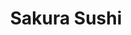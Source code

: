 ---
layout: place
title: Sakura Sushi
permalink: /idaho/eagle/sakura-sushi.html
stateAbbr: ID
stateName: Idaho
cityName: Eagle
seo:
  type: restaurant
  links: null
place_id: ChIJ9SAwKgBVrlQRWMsz47jbH8c
photos:
  - name: >-
      places/ChIJ9SAwKgBVrlQRWMsz47jbH8c/photos/AeeoHcK-NFmKuZZGrFdS46rGuQZzZ3vCoFwwsRZMG6DTCzU2Nj7LpwTU-D-7Lt-4HAzAn-XgDGa5pccxnYNjQA18cEw8QEXrurHxFMqNa-YnFfZL8HzkMtjPfkBBunKzMZwT_bPn5iPnLInwMGepjGrmvUZCq1u_4oP8u3FDaIw0OoX7qnsAMAv0JKUJ2SJuSK37cDAZFm2wPbze7rSh-UuBpLd-nwABdz6NQX0d_Nhfu_asfQXXgudMWpSZfOqnEmD16Ns74aS9IqkVRADTnzABEj40ThD9hCCjOCayI_k8VJbjXCDM25BAQB4vSZMoUEA7BUG_OcEt8Mqh1CZ97ZmfQKHcEp3-TXlBjrGunzJq7q1d1Gc-uWpJrlizE7F96j6A9dlhgBi2bqxivmu_HiKCX9PG1nzu66cRwoLRCxdDKfYKGA
    widthPx: 4032
    heightPx: 3024
    authorAttributions:
      - displayName: Qiman Huang
        uri: https://maps.google.com/maps/contrib/115319815706950346832
        photoUri: >-
          https://lh3.googleusercontent.com/a-/ALV-UjUmtOCIbATTSC8O8_vuTa_qTPvpjdYcfhRRBVn2XnWJ3HISP0I=s100-p-k-no-mo
    flagContentUri: >-
      https://www.google.com/local/imagery/report/?cb_client=maps_api_places.places_api&image_key=!1e10!2sCIHM0ogKEICAgICLmdn5dg&hl=en-US
    googleMapsUri: >-
      https://www.google.com/maps/place//data=!3m4!1e2!3m2!1sCIHM0ogKEICAgICLmdn5dg!2e10!4m2!3m1!1s0x54ae55002a3020f5:0xc71fdbb8e333cb58
  - name: >-
      places/ChIJ9SAwKgBVrlQRWMsz47jbH8c/photos/AeeoHcL64r98Wjafhaes51PooGNwDWI1Kowe_mPw3ExsQUwq2vifvNnpBr3pWuWi3QXzyKj7mC7ozMq0FHc-HyNYF4l0Txs7NG8uUCXR5Wnn57VT3-69V0mE_BORn4cFpZzQaLHAuZmT1jpavnxqdTg3k1I2nhpSfARpHD9fqwi8rPrgIJoxi87qyQ31ymdDrjmtfBoRoRoAMJBSjH_9BTlSt3LV5pgDND8xKnAOBalBBw7B-c6B8tgQbkQo3XwqxUK_yB9hAst3q9XOFK6t1aMv4Z2DNyMGFohTiOpWiw0RoMo3sE1UJUSwIUlZf-D_v-It27fG8C1Lu-uBByOZsU4i-GI8nzgcOA5jwHgSqQHt9V5zEeB1dhgCyROjx9EU9LUe3EdJ98VIA4hWfvrjY4juiXcC8APpoy1C8kAFyPfpwbt6G6XJZb-ZP8r83n3NNlOe
    widthPx: 4032
    heightPx: 3024
    authorAttributions:
      - displayName: Qiman Huang
        uri: https://maps.google.com/maps/contrib/115319815706950346832
        photoUri: >-
          https://lh3.googleusercontent.com/a-/ALV-UjUmtOCIbATTSC8O8_vuTa_qTPvpjdYcfhRRBVn2XnWJ3HISP0I=s100-p-k-no-mo
    flagContentUri: >-
      https://www.google.com/local/imagery/report/?cb_client=maps_api_places.places_api&image_key=!1e10!2sCIABIhAGbyfQIhLfV2ejuzYAADPF&hl=en-US
    googleMapsUri: >-
      https://www.google.com/maps/place//data=!3m4!1e2!3m2!1sCIABIhAGbyfQIhLfV2ejuzYAADPF!2e10!4m2!3m1!1s0x54ae55002a3020f5:0xc71fdbb8e333cb58
  - name: >-
      places/ChIJ9SAwKgBVrlQRWMsz47jbH8c/photos/AeeoHcLcGufC3afc_cfVj-jHwjI3JBxQprI5aRPtboOfiXMOlacGE2_iArKclt7tdyFGIw2MVQ8OSLlHFkPU_x2jVoqAAWHGea00P4z3Zi6WyFMCcsIUJQBkSPROJ-bSSUWGGeWo9gl3rgac-NsBAhr5HYvPj3-OfEKWs8-IC_CeRpysZ3zEqa1jSdghrrH5TJW4A93l-304zUTOfH6Kk8RQS7ilUB0nGDexnl8-oL1ZmkO7XmV6ue_-_51OjHl82ewy7ONSfGKOl58Fp7Sg2MUFAS1qoFyVc-HE6Ao7gitwhABAUiWQPmWkatKxGJOWEPzRP6quWHhZNiBV719F-hymrB0sBCJIUTVuXku3QUFoiPgRdqN28yDfd-qCQqKBpTjmfE_ebQI_8HPxLj1pEnKU04iiV4CGwCFJ1L293uZvLtY1IcQ2PwgucOMyYUwGhlKe
    widthPx: 3024
    heightPx: 4032
    authorAttributions:
      - displayName: Qiman Huang
        uri: https://maps.google.com/maps/contrib/115319815706950346832
        photoUri: >-
          https://lh3.googleusercontent.com/a-/ALV-UjUmtOCIbATTSC8O8_vuTa_qTPvpjdYcfhRRBVn2XnWJ3HISP0I=s100-p-k-no-mo
    flagContentUri: >-
      https://www.google.com/local/imagery/report/?cb_client=maps_api_places.places_api&image_key=!1e10!2sCIABIhAGbwPTyQ69NWejuzYAAvzI&hl=en-US
    googleMapsUri: >-
      https://www.google.com/maps/place//data=!3m4!1e2!3m2!1sCIABIhAGbwPTyQ69NWejuzYAAvzI!2e10!4m2!3m1!1s0x54ae55002a3020f5:0xc71fdbb8e333cb58
  - name: >-
      places/ChIJ9SAwKgBVrlQRWMsz47jbH8c/photos/AeeoHcKdLeIjHi5i-y5670JwTgxOx_Bj-9NuQ5uq9r6ePsbAA6W3XyaOyGay2XiheRBR3vBooP1GAsrahRrRrkh2fIPbJtbA2Orw9cyh6VsUa030KpgZlZAK7yBZiWTjSO_1-Ugw1Nv8FvcuJOEq6_kaMuBvZBnLouPIyYsbopGx_fuE6z5_T43Yy_3MqFwembZkF4HpkIlMdok9FrKePEFTXZjAbXAW1iohft1toliNh-nkRX4HKB02I9viFw3M-mtcPqftgG1sDa9MdgwuTbciXyOAF8jY9ULTNqgFwJhr72aweGrDG7AXC4twHL815rudJhCycvzzpSUJi6FRRt69UTn3-lgh4tecCQVRnk1mkaBKgtD1TnCb9GcXdo5p19mQ_zxq4Y_ZruA24ToDMzi3lbE4rprw5G58TAqB3AxlEeAwMJc
    widthPx: 1033
    heightPx: 1352
    authorAttributions:
      - displayName: Tucker Barker
        uri: https://maps.google.com/maps/contrib/106558125504974300489
        photoUri: >-
          https://lh3.googleusercontent.com/a-/ALV-UjW2HSFrUKTcalrAekt5RF7Z9vCzJJ1NMtDhcN3aeRtnhDHVJIolGg=s100-p-k-no-mo
    flagContentUri: >-
      https://www.google.com/local/imagery/report/?cb_client=maps_api_places.places_api&image_key=!1e10!2sCIHM0ogKEICAgID31OrKxQE&hl=en-US
    googleMapsUri: >-
      https://www.google.com/maps/place//data=!3m4!1e2!3m2!1sCIHM0ogKEICAgID31OrKxQE!2e10!4m2!3m1!1s0x54ae55002a3020f5:0xc71fdbb8e333cb58
  - name: >-
      places/ChIJ9SAwKgBVrlQRWMsz47jbH8c/photos/AeeoHcLdUpPjJYJHztiohQYlNdoPXYiM_eh16Ft_6jDAw-5sOvvyRLphPt7Gp-VFYwcbQCOJiUU3YTyGakpG2XmxBWMaEUTagUkA7dms6bw_QSpMr7ZbLYTbRklbTc0EcGSxNeageGELvxuDWS9vOCWqnEYeljTmWH8XTpkJvIoXK-gj9NBSRdHYW0CRFU6NFb084vZeKPmXB1ifWxSzkAi5hngtLpch882iHMq4rC3JRTqE7iK5hu4T5xqtrqb9rqRCL0tf0AqtWZSLkypcATxJw_EskvXJAvCDs5JXoUSZsZamr0xdDJukjLrTRhCOQragaFneIPhVTHBsHjX6yyA0LfkvORbNXQOrulYY6JNS_Q7E7eJiD0v1BdWVowtwFUGF6C-8Z8OVzF7dUabO7PZLDqxfxVbg6NwVKMq4Fy1aoF5m1ipp4TwEJcAD5Kq-BtSJ
    widthPx: 3385
    heightPx: 3024
    authorAttributions:
      - displayName: Qiman Huang
        uri: https://maps.google.com/maps/contrib/115319815706950346832
        photoUri: >-
          https://lh3.googleusercontent.com/a-/ALV-UjUmtOCIbATTSC8O8_vuTa_qTPvpjdYcfhRRBVn2XnWJ3HISP0I=s100-p-k-no-mo
    flagContentUri: >-
      https://www.google.com/local/imagery/report/?cb_client=maps_api_places.places_api&image_key=!1e10!2sCIABIhAGbyw7gyi5Y2ejuzYAAZgp&hl=en-US
    googleMapsUri: >-
      https://www.google.com/maps/place//data=!3m4!1e2!3m2!1sCIABIhAGbyw7gyi5Y2ejuzYAAZgp!2e10!4m2!3m1!1s0x54ae55002a3020f5:0xc71fdbb8e333cb58
  - name: >-
      places/ChIJ9SAwKgBVrlQRWMsz47jbH8c/photos/AeeoHcJEuiMtX4wVu1mDYrkWFudzkstMoa8lV9WhNwsgVcq5lFDTd4PpLaELJsE4OcvziyYyx889nzi38iIlkUeO3vUM0OL0peTL8pkpV-a47fODPPQEsUPxbjkAmOEqc1Zs0Z95out2ecAqfnHQEuqA9IsP9pqcZJj-81QgADBogtTTzCsV9I1vl1y083x1Ce_1L8fzsEriHyBVIn1hodUqcEAW_1zPw132-Ymqr-jj7CBe8SwVXnJ1DGF69HiyeoE6VY-KIQSpHlF43HA5osfrvi4_uuA7LXdJVJj8WB1dMFF71DqGyBLcaVMcI4RoLnaxHlmcNKGkbc2zYailIgZ5iUzaCVmDE0i3X2RFk50Et6iCTa73saKVtCnbn1-v0rRW4NCwm_Ub0CqTgUr6pKMnXcCSCDoNOSVzeMuJ9ILn8z64PA
    widthPx: 4032
    heightPx: 3024
    authorAttributions:
      - displayName: Qiman Huang
        uri: https://maps.google.com/maps/contrib/115319815706950346832
        photoUri: >-
          https://lh3.googleusercontent.com/a-/ALV-UjUmtOCIbATTSC8O8_vuTa_qTPvpjdYcfhRRBVn2XnWJ3HISP0I=s100-p-k-no-mo
    flagContentUri: >-
      https://www.google.com/local/imagery/report/?cb_client=maps_api_places.places_api&image_key=!1e10!2sCIHM0ogKEICAgICr49WRBA&hl=en-US
    googleMapsUri: >-
      https://www.google.com/maps/place//data=!3m4!1e2!3m2!1sCIHM0ogKEICAgICr49WRBA!2e10!4m2!3m1!1s0x54ae55002a3020f5:0xc71fdbb8e333cb58
  - name: >-
      places/ChIJ9SAwKgBVrlQRWMsz47jbH8c/photos/AeeoHcKc-Rm48csfheR5RnVqOqYfZAsIOOigk_WplplpspRoVtjQNCzR_xqh4hhjxfZR6FQ1MyZSOoUs1eLTG9X_bmji4WHngFtW0cOIQaFoEfNkkZbAUnqk224s7NVoRtVAI9wZ18xs7rTnRhaFppeiRxvmz6h88oZYddoqTCNrb0CIw1RzQUuIYYdVnGcmHbqQfSUbcaMqPRuugpNE95-fMXOIUPiW4bdlPyEtow1n2e_NSezewJFt2KZwyd8cdc6Mf4pDMXLQvDZwI8sM5n2iI5L3FXIrHA5d2HtquOJGEWT_lcZ-O_EOnVjC29AktZ6FEWZ95W3M_8g35eNQ1csImyRLxeVcahzsyUejI3Q65jJ7n7ZG7Utz-4rsiUgGxs-Ez26I2bOOGa_iQiumgMJcfsDKur7hgHois-6NSTCimcpgHW8AsWCNR3_9SdJ3_A
    widthPx: 2845
    heightPx: 3804
    authorAttributions:
      - displayName: Qiman Huang
        uri: https://maps.google.com/maps/contrib/115319815706950346832
        photoUri: >-
          https://lh3.googleusercontent.com/a-/ALV-UjUmtOCIbATTSC8O8_vuTa_qTPvpjdYcfhRRBVn2XnWJ3HISP0I=s100-p-k-no-mo
    flagContentUri: >-
      https://www.google.com/local/imagery/report/?cb_client=maps_api_places.places_api&image_key=!1e10!2sCIABIhAGbyw7gyi5Y2ejuzUAClNL&hl=en-US
    googleMapsUri: >-
      https://www.google.com/maps/place//data=!3m4!1e2!3m2!1sCIABIhAGbyw7gyi5Y2ejuzUAClNL!2e10!4m2!3m1!1s0x54ae55002a3020f5:0xc71fdbb8e333cb58
  - name: >-
      places/ChIJ9SAwKgBVrlQRWMsz47jbH8c/photos/AeeoHcJZSfpnGjM5y-n8FWcJcdmloQ4tZ8aY2C4vBzzbX1h3A-HLyoPmtE6E8ndpvAfUyLhlwN8q6KrwqUMoCa7azaH74UmdC3m1lpk4wvnT2lSbVoSdM7TVvW0nUQQkREPLscqpJBpBMew2tvly-kKc6DyWW8JlecEWmvssvUibxE3brIMdwVZF783vkICa0lDYiPqlJCW0lMc3m8lMjJEDpy8HqXtdRkZdD-u-TlO7c0-wZ2wS4Ab3ndiIO-ioQWTNW5WZU_MsjtF66I8QSGrN2may9POTmdPViNL82HmAlUJ1VYH9oQ-AIs5Cn3ZiEXDhLXPMLoJJ_FTnjeeKdDoLsxvsWF3qYfmpCRhbOn4FxzKcvhtoHbhichObAlpeBO8lY56O3vQ2Pjb66mdfkhpUtHPYGl5MQzQsL1XBaen1FCIVFQ
    widthPx: 4032
    heightPx: 3024
    authorAttributions:
      - displayName: Qiman Huang
        uri: https://maps.google.com/maps/contrib/115319815706950346832
        photoUri: >-
          https://lh3.googleusercontent.com/a-/ALV-UjUmtOCIbATTSC8O8_vuTa_qTPvpjdYcfhRRBVn2XnWJ3HISP0I=s100-p-k-no-mo
    flagContentUri: >-
      https://www.google.com/local/imagery/report/?cb_client=maps_api_places.places_api&image_key=!1e10!2sCIHM0ogKEICAgICr49XbFQ&hl=en-US
    googleMapsUri: >-
      https://www.google.com/maps/place//data=!3m4!1e2!3m2!1sCIHM0ogKEICAgICr49XbFQ!2e10!4m2!3m1!1s0x54ae55002a3020f5:0xc71fdbb8e333cb58
  - name: >-
      places/ChIJ9SAwKgBVrlQRWMsz47jbH8c/photos/AeeoHcLAz0xUxkIU-Rq0AcZftsxliT46sP_wwZfc8XSfpCk8vRpzBOZjbt8ArwYSmZ3DciLQHdebU7GBuBz3QOk2yn2mzlW3QYUUrK5D4V7DpsIrd4W5zgNCxIzX1l9kmG6P1tv-5gJLOxP30RAnYIy6KYsstGCa5oLy_WwMLLEPn8S_KOvRFp2LxNhW2TpD83BYZMcSGQXyYES8nyZqxlTe_c_-fSpWbjdFbuPZtGaKX9UruO-zRznlI0UY94uOihPK31FTlhGdWQoT1lI8HMw9vtHHBPskqwUzaWIdnCT1bpfX5tm-4qgYgJmjnjs4GldghZitHXHoMpYEOgYtjx2SEB142m24GyHj75t4w7YoiTVm6Uqa_3tsgz9c5hZJZY_-eRLRbUhUE4-pg12fm-l1JR0ruZqx9VRCen51Do1G0cd5O8ga
    widthPx: 4032
    heightPx: 3024
    authorAttributions:
      - displayName: Qiman Huang
        uri: https://maps.google.com/maps/contrib/115319815706950346832
        photoUri: >-
          https://lh3.googleusercontent.com/a-/ALV-UjUmtOCIbATTSC8O8_vuTa_qTPvpjdYcfhRRBVn2XnWJ3HISP0I=s100-p-k-no-mo
    flagContentUri: >-
      https://www.google.com/local/imagery/report/?cb_client=maps_api_places.places_api&image_key=!1e10!2sCIHM0ogKEICAgICr49XbmQE&hl=en-US
    googleMapsUri: >-
      https://www.google.com/maps/place//data=!3m4!1e2!3m2!1sCIHM0ogKEICAgICr49XbmQE!2e10!4m2!3m1!1s0x54ae55002a3020f5:0xc71fdbb8e333cb58
  - name: >-
      places/ChIJ9SAwKgBVrlQRWMsz47jbH8c/photos/AeeoHcLDGQ6T5JcMfmjuF2mFR9alUdYkVzkYhaOnniHcUUByrkFeT3dZrL-pBJrTBYkgcHObZKN8Vi9MLFBdTslH3FAp5AnJmedC5qK4_fsY7Xli-Wn8UL6d5NpV9Utt0_8bbHWsVfVWzgB2UJ3OMgrplwhH8gzHSDn0aNzpqH04lMJSRTQke6DifPSypyvc4OZwBX2HtsFztNf5wp5rdt8u7w9iVdCCK5NSA5-TwZhEvjgg5YiRkkc1sRte9HECc1s6FuvnSzvl8ZCpzNRdUoM9sK0YIs-vKxc6b20PYEv0CUP3MxsGWL87fQq2yAB_Fj0F3TElcpXqXLi9ayhniO3CGNEihKVV6-F1ASB_vuP4mh-bsu6XD1ntMazPXPn1bjyETHwA00ZnLYYf3RQCa3NaXBb9GltdofXGeIF7Z8sbji4
    widthPx: 4032
    heightPx: 3024
    authorAttributions:
      - displayName: Qiman Huang
        uri: https://maps.google.com/maps/contrib/115319815706950346832
        photoUri: >-
          https://lh3.googleusercontent.com/a-/ALV-UjUmtOCIbATTSC8O8_vuTa_qTPvpjdYcfhRRBVn2XnWJ3HISP0I=s100-p-k-no-mo
    flagContentUri: >-
      https://www.google.com/local/imagery/report/?cb_client=maps_api_places.places_api&image_key=!1e10!2sCIHM0ogKEICAgICr49WRYA&hl=en-US
    googleMapsUri: >-
      https://www.google.com/maps/place//data=!3m4!1e2!3m2!1sCIHM0ogKEICAgICr49WRYA!2e10!4m2!3m1!1s0x54ae55002a3020f5:0xc71fdbb8e333cb58
address: 3210 E Chinden Blvd, Eagle, ID 83616, USA
street: 3210 E Chinden Blvd
city: Eagle
state: ID
zip: '83616'
country: USA
neighborhood: null
latitude: '43.663418'
longitude: '-116.352066'
accessibility_options:
  wheelchairAccessibleParking: true
  wheelchairAccessibleEntrance: true
  wheelchairAccessibleSeating: true
business_status: OPERATIONAL
name: Sakura Sushi
google_maps_links:
  directionsUri: >-
    https://www.google.com/maps/dir//''/data=!4m7!4m6!1m1!4e2!1m2!1m1!1s0x54ae55002a3020f5:0xc71fdbb8e333cb58!3e0
  placeUri: https://maps.google.com/?cid=14348428524957977432
  writeAReviewUri: >-
    https://www.google.com/maps/place//data=!4m3!3m2!1s0x54ae55002a3020f5:0xc71fdbb8e333cb58!12e1
  reviewsUri: >-
    https://www.google.com/maps/place//data=!4m4!3m3!1s0x54ae55002a3020f5:0xc71fdbb8e333cb58!9m1!1b1
  photosUri: >-
    https://www.google.com/maps/place//data=!4m3!3m2!1s0x54ae55002a3020f5:0xc71fdbb8e333cb58!10e5
primary_type: Japanese Restaurant
opening_hours:
  regular: null
  current: null
secondary_opening_hours:
  regular:
    weekdayDescriptions: null
    type: null
  current:
    weekdayDescriptions: null
    type: null
phone: null
price_level: null
price_range: null
rating: null
rating_count: 0
website: null
description: >-
  Explore Sakura Sushi in Eagle, ID$$$Sakura Sushi in Eagle, ID, stands out as a
  welcoming Japanese restaurant specializing in fresh sushi and authentic
  flavors that draw in locals and visitors alike. The spot features a cozy
  atmosphere with accessible entrances and seating, making it easy for everyone
  to enjoy a meal focused on quality ingredients and traditional preparation.
  Nestled on a convenient street in the area, it's an ideal choice for those
  seeking sushi restaurants near me, with a menu that highlights creative rolls
  and classic dishes. Photos of the vibrant interior suggest a modern yet
  intimate dining experience, perfect for casual outings or quick bites. Whether
  you're in the mood for top-rated sushi or exploring Japanese places near me,
  this location offers a satisfying blend of taste and convenience.
generative_summary: >-
  Explore Sakura Sushi in Eagle, ID$$$Sakura Sushi in Eagle, ID, stands out as a
  welcoming Japanese restaurant specializing in fresh sushi and authentic
  flavors that draw in locals and visitors alike. The spot features a cozy
  atmosphere with accessible entrances and seating, making it easy for everyone
  to enjoy a meal focused on quality ingredients and traditional preparation.
  Nestled on a convenient street in the area, it's an ideal choice for those
  seeking sushi restaurants near me, with a menu that highlights creative rolls
  and classic dishes. Photos of the vibrant interior suggest a modern yet
  intimate dining experience, perfect for casual outings or quick bites. Whether
  you're in the mood for top-rated sushi or exploring Japanese places near me,
  this location offers a satisfying blend of taste and convenience.
generative_disclosure: Summarized by AI using the Grok-3-Mini model.
reviews: null
review_summary: >-
  Customer Feedback Highlights$$$Folks chatting about Sakura Sushi often mention
  enjoying the fresh, flavorful rolls that make it a go-to for sushi lovers in
  the neighborhood. Many appreciate the welcoming vibe and solid portions,
  noting it's a solid pick for anyone hunting for best sushi near me without the
  fuss. While some point out that service can vary a bit depending on the time,
  the overall consensus leans positive, with praise for the variety that keeps
  things exciting for groups or solo diners. It's commonly described as a
  reliable spot for a casual meal, where the focus on quality ingredients shines
  through in every bite. If you're on the lookout for sushi places near me, this
  one gets nods for delivering a straightforward, enjoyable experience that
  leaves people coming back for more.
review_disclosure: Summarized by AI using the Grok-3-Mini model.
parking_options: null
payment_options: null
allow_dogs: null
curbside_pickup: null
delivery: null
dine_in: null
good_for_children: null
good_for_groups: null
good_for_sports: null
live_music: null
menu_for_children: null
outdoor_seating: null
reservable: null
restroom: null
serves_beer: null
serves_breakfast: null
serves_brunch: null
serves_cocktails: null
serves_coffee: null
serves_dinner: null
serves_dessert: null
serves_lunch: null
serves_vegetarian_food: null
serves_wine: null
takeout: null
update_category: pro
places_description: null

---